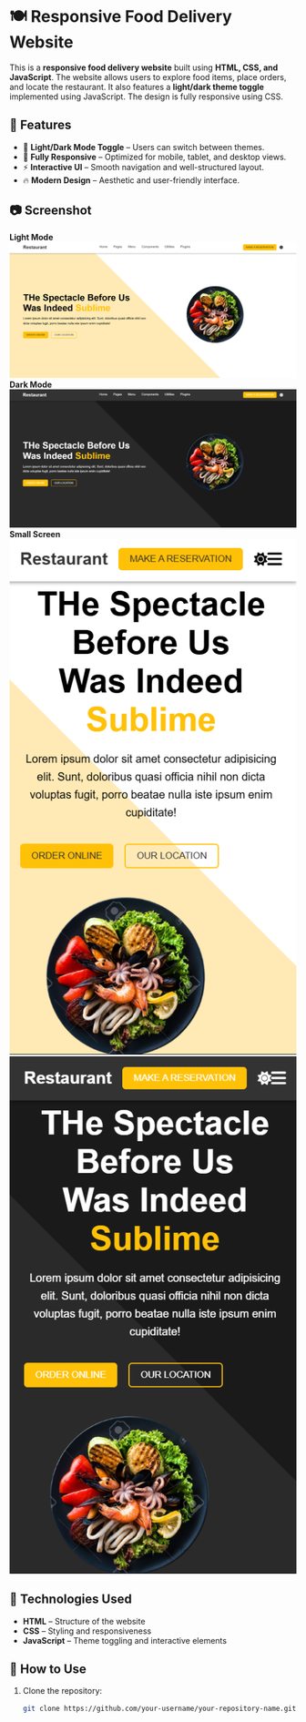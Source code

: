 # 🍽️ Responsive Food Delivery Website

This is a **responsive food delivery website** built using **HTML, CSS, and JavaScript**. The website allows users to explore food items, place orders, and locate the restaurant. It also features a **light/dark theme toggle** implemented using JavaScript. The design is fully responsive using CSS.

## 🌟 Features

- 🎨 **Light/Dark Mode Toggle** – Users can switch between themes.
- 📱 **Fully Responsive** – Optimized for mobile, tablet, and desktop views.
- ⚡ **Interactive UI** – Smooth navigation and well-structured layout.
- 🔥 **Modern Design** – Aesthetic and user-friendly interface.

## 📷 Screenshot

**Light Mode**
![Food Delivery Website Preview](Demo_Look/demo_1.png)
<br/>
**Dark Mode**
![Food Delivery Website Preview](Demo_Look/demo_2.png)
<br/>
**Small Screen**
![Food Delivery Website Preview](Demo_Look/sdemo_2.png)
![Food Delivery Website Preview](Demo_Look/sdemo_1.png)

## 🚀 Technologies Used

- **HTML** – Structure of the website
- **CSS** – Styling and responsiveness
- **JavaScript** – Theme toggling and interactive elements

## 🎯 How to Use

1. Clone the repository:
   ```bash
   git clone https://github.com/your-username/your-repository-name.git

